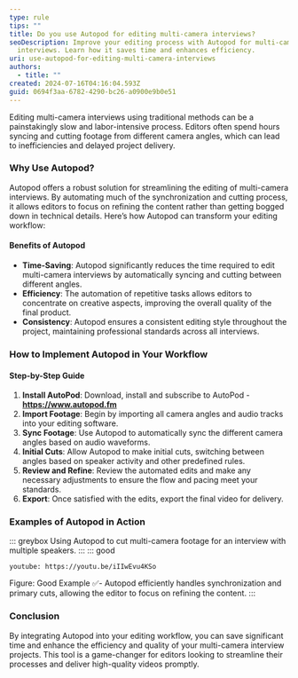 ```yaml
---
type: rule
tips: ""
title: Do you use Autopod for editing multi-camera interviews?
seoDescription: Improve your editing process with Autopod for multi-camera
  interviews. Learn how it saves time and enhances efficiency.
uri: use-autopod-for-editing-multi-camera-interviews
authors:
  - title: ""
created: 2024-07-16T04:16:04.593Z
guid: 0694f3aa-6782-4290-bc26-a0900e9b0e51
---
```

Editing multi-camera interviews using traditional methods can be a painstakingly slow and labor-intensive process. Editors often spend hours syncing and cutting footage from different camera angles, which can lead to inefficiencies and delayed project delivery.

<!--endintro-->

### Why Use Autopod?

Autopod offers a robust solution for streamlining the editing of multi-camera interviews. By automating much of the synchronization and cutting process, it allows editors to focus on refining the content rather than getting bogged down in technical details. Here’s how Autopod can transform your editing workflow:

#### Benefits of Autopod

* **Time-Saving**: Autopod significantly reduces the time required to edit multi-camera interviews by automatically syncing and cutting between different angles.
* **Efficiency**: The automation of repetitive tasks allows editors to concentrate on creative aspects, improving the overall quality of the final product.
* **Consistency**: Autopod ensures a consistent editing style throughout the project, maintaining professional standards across all interviews.

### How to Implement Autopod in Your Workflow

#### Step-by-Step Guide

1. **Install AutoPod**: Download, install and subscribe to AutoPod - **https://www.autopod.fm**
2. **Import Footage**: Begin by importing all camera angles and audio tracks into your editing software.
3. **Sync Footage**: Use Autopod to automatically sync the different camera angles based on audio waveforms.
4. **Initial Cuts**: Allow Autopod to make initial cuts, switching between angles based on speaker activity and other predefined rules.
5. **Review and Refine**: Review the automated edits and make any necessary adjustments to ensure the flow and pacing meet your standards.
6. **Export**: Once satisfied with the edits, export the final video for delivery.

### Examples of Autopod in Action

::: greybox
Using Autopod to cut multi-camera footage for an interview with multiple speakers.
:::
::: good

`youtube: https://youtu.be/iIIwEvu4KSo`


Figure: Good Example ✅- Autopod efficiently handles synchronization and primary cuts, allowing the editor to focus on refining the content.
:::

### Conclusion

By integrating Autopod into your editing workflow, you can save significant time and enhance the efficiency and quality of your multi-camera interview projects. This tool is a game-changer for editors looking to streamline their processes and deliver high-quality videos promptly.
